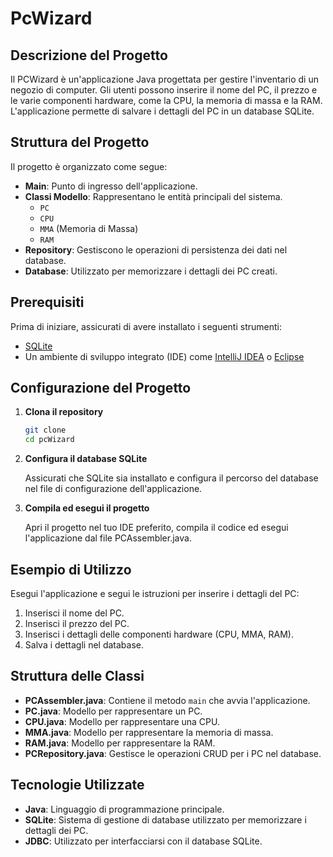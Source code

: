 # PcWizard

## Descrizione del Progetto

Il PCWizard è un'applicazione Java progettata per gestire l'inventario di un negozio di computer. Gli utenti possono inserire il nome del PC, il prezzo e le varie componenti hardware, come la CPU, la memoria di massa e la RAM. L'applicazione permette di salvare i dettagli del PC in un database SQLite.

## Struttura del Progetto

Il progetto è organizzato come segue:

- **Main**: Punto di ingresso dell'applicazione.
- **Classi Modello**: Rappresentano le entità principali del sistema.
  - `PC`
  - `CPU`
  - `MMA` (Memoria di Massa)
  - `RAM`
- **Repository**: Gestiscono le operazioni di persistenza dei dati nel database.
- **Database**: Utilizzato per memorizzare i dettagli dei PC creati.

## Prerequisiti

Prima di iniziare, assicurati di avere installato i seguenti strumenti:

- [SQLite](https://www.sqlite.org/download.html)
- Un ambiente di sviluppo integrato (IDE) come [IntelliJ IDEA](https://www.jetbrains.com/idea/download/) o [Eclipse](https://www.eclipse.org/downloads/)

## Configurazione del Progetto

1. **Clona il repository**

   ```bash
   git clone
   cd pcWizard
2. **Configura il database SQLite**

   Assicurati che SQLite sia installato e configura il percorso del database nel file di configurazione dell'applicazione.

3. **Compila ed esegui il progetto**

   Apri il progetto nel tuo IDE preferito, compila il codice ed esegui l'applicazione dal file PCAssembler.java.

## Esempio di Utilizzo

Esegui l'applicazione e segui le istruzioni per inserire i dettagli del PC:

1. Inserisci il nome del PC.
2. Inserisci il prezzo del PC.
3. Inserisci i dettagli delle componenti hardware (CPU, MMA, RAM).
4. Salva i dettagli nel database.

## Struttura delle Classi

- **PCAssembler.java**: Contiene il metodo `main` che avvia l'applicazione.
- **PC.java**: Modello per rappresentare un PC.
- **CPU.java**: Modello per rappresentare una CPU.
- **MMA.java**: Modello per rappresentare la memoria di massa.
- **RAM.java**: Modello per rappresentare la RAM.
- **PCRepository.java**: Gestisce le operazioni CRUD per i PC nel database.

## Tecnologie Utilizzate

- **Java**: Linguaggio di programmazione principale.
- **SQLite**: Sistema di gestione di database utilizzato per memorizzare i dettagli dei PC.
- **JDBC**: Utilizzato per interfacciarsi con il database SQLite.


